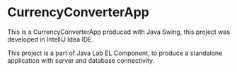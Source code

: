 # CurrencyConverterApp

This is a CurrencyConverterApp produced with Java Swing, this project was developed in IntelliJ Idea IDE.

This project is a part of Java Lab EL Component, to produce a standalone application with server and database connectivity.

